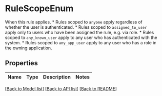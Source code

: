 # RuleScopeEnum

When this rule applies. * Rules scoped to `anyone` apply regardless of whether the user is authenticated. * Rules scoped to `assigned_to_user` apply only to users who have been assigned the rule,   e.g. via  role. * Rules scoped to `any_known_user` apply to any user who has authenticated with the   system. * Rules scoped to `any_app_user` apply to any user who has a role in the owning   application. 
## Properties
Name | Type | Description | Notes
------------ | ------------- | ------------- | -------------

[[Back to Model list]](../README.md#documentation-for-models) [[Back to API list]](../README.md#documentation-for-api-endpoints) [[Back to README]](../README.md)


